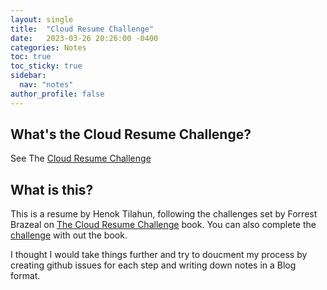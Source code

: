 ```yaml
---
layout: single
title:  "Cloud Resume Challenge"
date:   2023-03-26 20:26:00 -0400
categories: Notes
toc: true
toc_sticky: true
sidebar:
  nav: "notes"
author_profile: false
---
```


## What's the Cloud Resume Challenge?

See The [Cloud Resume Challenge](https://cloudresumechallenge.dev/)

## What is this?
This is a resume by Henok Tilahun, following the challenges set by Forrest Brazeal on [The Cloud Resume Challenge](https://cloudresumechallenge.dev/book/) book. You can also complete the [challenge](https://cloudresumechallenge.dev/docs/the-challenge/) with out the book. 

I thought I would take things further and try to doucment my process by creating github issues for each step and writing down notes in a Blog format.